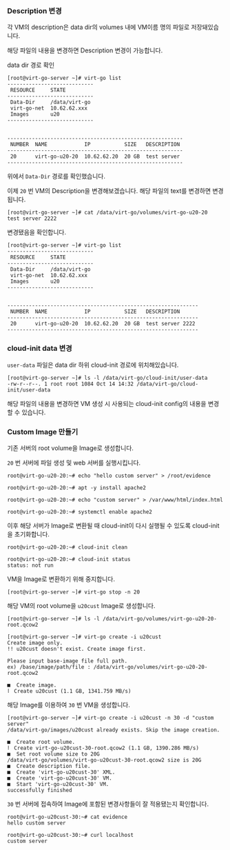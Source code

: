 ### Description 변경

각 VM의 description은 data dir의 volumes 내에 VM이름 명의 파일로 저장돼있습니다.

해당 파일의 내용을 변경하면 Description 변경이 가능합니다.

data dir 경로 확인

```
[root@virt-go-server ~]# virt-go list
----------------------------
 RESOURCE     STATE         
----------------------------
 Data-Dir     /data/virt-go 
 virt-go-net  10.62.62.xxx  
 Images       u20           
----------------------------


---------------------------------------------------------
 NUMBER  NAME            IP           SIZE   DESCRIPTION 
---------------------------------------------------------
 20      virt-go-u20-20  10.62.62.20  20 GB  test server 
---------------------------------------------------------
```

위에서 `Data-Dir` 경로를 확인했습니다.

이제 `20` 번 VM의 Description을 변경해보겠습니다.
해당 파일의 text를 변경하면 변경됩니다.

```
[root@virt-go-server ~]# cat /data/virt-go/volumes/virt-go-u20-20
test server 2222
```

변경됐음을 확인합니다.

```
[root@virt-go-server ~]# virt-go list
----------------------------
 RESOURCE     STATE         
----------------------------
 Data-Dir     /data/virt-go 
 virt-go-net  10.62.62.xxx  
 Images       u20           
----------------------------


--------------------------------------------------------------
 NUMBER  NAME            IP           SIZE   DESCRIPTION      
--------------------------------------------------------------
 20      virt-go-u20-20  10.62.62.20  20 GB  test server 2222 
--------------------------------------------------------------
```


### cloud-init data 변경

`user-data` 파일은 data dir 하위 cloud-init 경로에 위치해있습니다.

```
[root@virt-go-server ~]# ls -l /data/virt-go/cloud-init/user-data 
-rw-r--r--. 1 root root 1084 Oct 14 14:32 /data/virt-go/cloud-init/user-data
```

해당 파일의 내용을 변경하면 VM 생성 시 사용되는 cloud-init config의 내용을 변경할 수 있습니다.


### Custom Image 만들기

기존 서버의 root volume을 Image로 생성합니다.

`20` 번 서버에 파일 생성 및 web 서버를 실행시킵니다.

```
root@virt-go-u20-20:~# echo "hello custom server" > /root/evidence

root@virt-go-u20-20:~# apt -y install apache2

root@virt-go-u20-20:~# echo "custom server" > /var/www/html/index.html 

root@virt-go-u20-20:~# systemctl enable apache2
```

이후 해당 서버가 Image로 변환될 때 cloud-init이 다시 실행될 수 있도록
cloud-init을 초기화합니다.

```
root@virt-go-u20-20:~# cloud-init clean

root@virt-go-u20-20:~# cloud-init status
status: not run
```

VM을 Image로 변환하기 위해 중지합니다.

```
[root@virt-go-server ~]# virt-go stop -n 20
```

해당 VM의 root volume을 `u20cust` Image로 생성합니다.

```
[root@virt-go-server ~]# ls -l /data/virt-go/volumes/virt-go-u20-20-root.qcow2 

[root@virt-go-server ~]# virt-go create -i u20cust
Create image only.
!! u20cust doesn't exist. Create image first.

Please input base-image file full path.
ex) /base/image/path/file : /data/virt-go/volumes/virt-go-u20-20-root.qcow2

■  Create image.
⠇ Create u20cust (1.1 GB, 1341.759 MB/s) 
```

해당 Image를 이용하여 `30` 번 VM을 생성합니다.

```
[root@virt-go-server ~]# virt-go create -i u20cust -n 30 -d "custom server"
/data/virt-go/images/u20cust already exists. Skip the image creation.

■  Create root volume.
⠇ Create virt-go-u20cust-30-root.qcow2 (1.1 GB, 1390.286 MB/s) 
■  Set root volume size to 20G
/data/virt-go/volumes/virt-go-u20cust-30-root.qcow2 size is 20G
■  Create description file.
■  Create 'virt-go-u20cust-30' XML.
■  Create 'virt-go-u20cust-30' VM.
■  Start 'virt-go-u20cust-30' VM.
successfully finished
```

`30` 번 서버에 접속하여 Image에 포함된 변경사항들이 잘 적용됐는지 확인합니다.

```
root@virt-go-u20cust-30:~# cat evidence 
hello custom server

root@virt-go-u20cust-30:~# curl localhost
custom server
```
